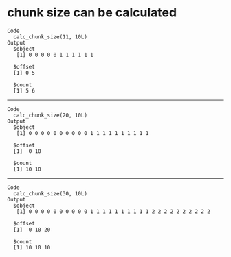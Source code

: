 # chunk size can be calculated

    Code
      calc_chunk_size(11, 10L)
    Output
      $object
       [1] 0 0 0 0 0 1 1 1 1 1 1
      
      $offset
      [1] 0 5
      
      $count
      [1] 5 6
      

---

    Code
      calc_chunk_size(20, 10L)
    Output
      $object
       [1] 0 0 0 0 0 0 0 0 0 0 1 1 1 1 1 1 1 1 1 1
      
      $offset
      [1]  0 10
      
      $count
      [1] 10 10
      

---

    Code
      calc_chunk_size(30, 10L)
    Output
      $object
       [1] 0 0 0 0 0 0 0 0 0 0 1 1 1 1 1 1 1 1 1 1 2 2 2 2 2 2 2 2 2 2
      
      $offset
      [1]  0 10 20
      
      $count
      [1] 10 10 10
      

